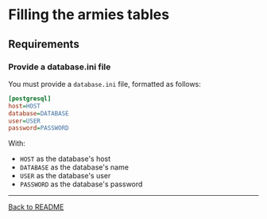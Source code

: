 # Filling the armies tables

## Requirements

### Provide a database.ini file

You must provide a `database.ini` file, formatted as follows:
```ini
[postgresql]
host=HOST
database=DATABASE
user=USER
password=PASSWORD
```
With:
- `HOST` as the database's host
- `DATABASE` as the database's name
- `USER` as the database's user
- `PASSWORD` as the database's password

---
[Back to README](../../README.md)